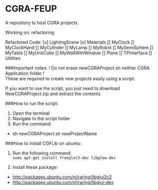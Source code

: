 CGRA-FEUP
=========

A repository to host CGRA projects.

Working on: refactoring

Refactored Code:
[x] LightingScene
[x] Materials
[] MyClock
[] MyClockHand
[] MyCylinder
[] MyLamp
[] MyRobot
[] MySemiSphere
[] MyTable
[] MyUnitCube
[] MyWallWithWindow
[] Plane
[] TPinterface
[] Utilities

###Important notes:
! Do not erase newCGRAProject.sh neither CGRA Application folder !  
These are required to create new projects easily using a script.

If you want to use the script, you just need to download NewCGRAProject.zip and extract the contents.

###How to run the script:
1. Open the terminal
2. Navigate to the script folder
3. Run the command:
  - sh newCGRAProject.sh newProjectName

###How to install CGFLib on ubuntu:
1. Run the following command:  
````sudo apt-get install freeglut3-dev libglew-dev````

2. Install these package:
  - http://packages.ubuntu.com/nl/raring/libglui2c2
  - http://packages.ubuntu.com/nl/raring/libglui-dev
